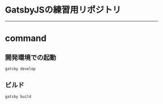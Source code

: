 # GatsbyJSの練習用リポジトリ

---

# command

## 開発環境での起動

```bash
gatsby develop
```

## ビルド

```bash
gatsby build
```
